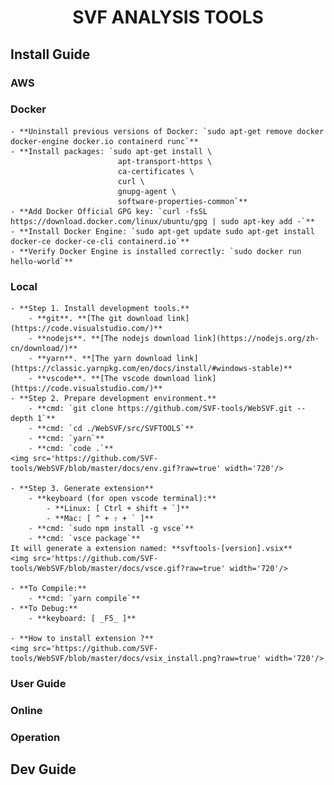# **<p align="center">SVF ANALYSIS TOOLS</p>**

## **Install Guide**

### **AWS**

### **Docker**
    - **Uninstall previous versions of Docker: `sudo apt-get remove docker docker-engine docker.io containerd runc`**
    - **Install packages: `sudo apt-get install \
                            apt-transport-https \
                            ca-certificates \
                            curl \
                            gnupg-agent \
                            software-properties-common`**
    - **Add Docker Official GPG key: `curl -fsSL https://download.docker.com/linux/ubuntu/gpg | sudo apt-key add -`**
    - **Install Docker Engine: `sudo apt-get update sudo apt-get install docker-ce docker-ce-cli containerd.io`**
    - **Verify Docker Engine is installed correctly: `sudo docker run hello-world`**
### **Local**
    - **Step 1. Install development tools.**
        - **git**. **[The git download link](https://code.visualstudio.com/)**
        - **nodejs**. **[The nodejs download link](https://nodejs.org/zh-cn/download/)**
        - **yarn**. **[The yarn download link](https://classic.yarnpkg.com/en/docs/install/#windows-stable)**
        - **vscode**. **[The vscode download link](https://code.visualstudio.com/)**
    - **Step 2. Prepare development environment.**
        - **cmd: `git clone https://github.com/SVF-tools/WebSVF.git --depth 1`**  
        - **cmd: `cd ./WebSVF/src/SVFTOOLS`**  
        - **cmd: `yarn`**  
        - **cmd: `code .`**  
    <img src='https://github.com/SVF-tools/WebSVF/blob/master/docs/env.gif?raw=true' width='720'/>
    
    - **Step 3. Generate extension**
        - **keyboard (for open vscode terminal):**  
            - **Linux: [ Ctrl + shift + `]**  
            - **Mac: [ ^ + ⇧ + ` ]**
        - **cmd: `sudo npm install -g vsce`** 
        - **cmd: `vsce package`**  
    It will generate a extension named: **svftools-[version].vsix**
    <img src='https://github.com/SVF-tools/WebSVF/blob/master/docs/vsce.gif?raw=true' width='720'/>

    - **To Compile:**   
        - **cmd: `yarn compile`**  
    - **To Debug:**  
        - **keyboard: [ _F5_ ]**  

    - **How to install extension ?**
    <img src='https://github.com/SVF-tools/WebSVF/blob/master/docs/vsix_install.png?raw=true' width='720'/>
### **User Guide**

### **Online**

### **Operation**

## **Dev Guide**
